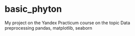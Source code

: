 # basic_phyton
My project on the Yandex Practicum course on the topic Data preprocessing
pandas,  matplotlib,  seaborn
